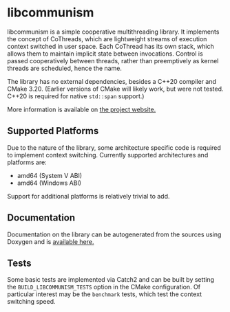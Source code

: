 # libcommunism
libcommunism is a simple cooperative multithreading library. It implements the concept of CoThreads, which are lightweight streams of execution context switched in user space. Each CoThread has its own stack, which allows them to maintain implicit state between invocations. Control is passed cooperatively between threads, rather than preemptively as kernel threads are scheduled, hence the name.

The library has no external dependencies, besides a C++20 compiler and CMake 3.20. (Earlier versions of CMake will likely work, but were not tested. C++20 is required for native `std::span` support.)

More information is available on [the project website.](https://libcommunism.blraaz.me)

## Supported Platforms
Due to the nature of the library, some architecture specific code is required to implement context switching. Currently supported architectures and platforms are:

- amd64 (System V ABI)
- amd64 (Windows ABI)

Support for additional platforms is relatively trivial to add.

## Documentation
Documentation on the library can be autogenerated from the sources using Doxygen and is [available here.](https://libcommunism.blraaz.me/docs/doxygen)

## Tests
Some basic tests are implemented via Catch2 and can be built by setting the `BUILD_LIBCOMMUNISM_TESTS` option in the CMake configuration. Of particular interest may be the `benchmark` tests, which test the context switching speed.

